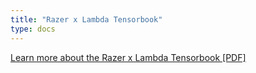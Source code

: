```yaml
---
title: "Razer x Lambda Tensorbook"
type: docs
---
```


[Learn more about the Razer x Lambda Tensorbook [PDF]](product-guide/Lambda%20Tensorbook%20Product%20Guide%20S8%20202209.pdf)
